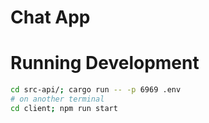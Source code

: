 # Chat App
# Running Development
```bash
cd src-api/; cargo run -- -p 6969 .env
# on another terminal
cd client; npm run start
```
